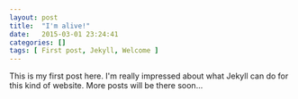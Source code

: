 ```yaml
---
layout: post
title:  "I'm alive!"
date:   2015-03-01 23:24:41
categories: []
tags: [ First post, Jekyll, Welcome ]
---
```

This is my first post here. I'm really impressed about what Jekyll can do for this kind of website. More posts will be there soon...
